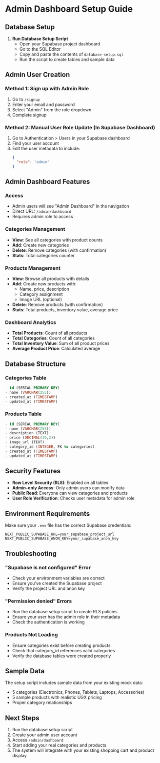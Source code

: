 # Admin Dashboard Setup Guide

## Database Setup

1. **Run Database Setup Script**
   - Open your Supabase project dashboard
   - Go to the SQL Editor
   - Copy and paste the contents of `database-setup.sql`
   - Run the script to create tables and sample data

## Admin User Creation

### Method 1: Sign up with Admin Role
1. Go to `/signup`
2. Enter your email and password
3. Select "Admin" from the role dropdown
4. Complete signup

### Method 2: Manual User Role Update (In Supabase Dashboard)
1. Go to Authentication > Users in your Supabase dashboard
2. Find your user account
3. Edit the user metadata to include:
   ```json
   {
     "role": "admin"
   }
   ```

## Admin Dashboard Features

### Access
- Admin users will see "Admin Dashboard" in the navigation
- Direct URL: `/admin/dashboard`
- Requires admin role to access

### Categories Management
- **View**: See all categories with product counts
- **Add**: Create new categories
- **Delete**: Remove categories (with confirmation)
- **Stats**: Total categories counter

### Products Management
- **View**: Browse all products with details
- **Add**: Create new products with:
  - Name, price, description
  - Category assignment
  - Image URL (optional)
- **Delete**: Remove products (with confirmation)
- **Stats**: Total products, inventory value, average price

### Dashboard Analytics
- **Total Products**: Count of all products
- **Total Categories**: Count of all categories  
- **Total Inventory Value**: Sum of all product prices
- **Average Product Price**: Calculated average

## Database Structure

### Categories Table
```sql
- id (SERIAL PRIMARY KEY)
- name (VARCHAR(255))
- created_at (TIMESTAMP)
- updated_at (TIMESTAMP)
```

### Products Table
```sql
- id (SERIAL PRIMARY KEY)
- name (VARCHAR(255))
- description (TEXT)
- price (DECIMAL(10,2))
- image_url (TEXT)
- category_id (INTEGER, FK to categories)
- created_at (TIMESTAMP)
- updated_at (TIMESTAMP)
```

## Security Features

- **Row Level Security (RLS)**: Enabled on all tables
- **Admin-only Access**: Only admin users can modify data
- **Public Read**: Everyone can view categories and products
- **User Role Verification**: Checks user metadata for admin role

## Environment Requirements

Make sure your `.env` file has the correct Supabase credentials:

```env
NEXT_PUBLIC_SUPABASE_URL=your_supabase_project_url
NEXT_PUBLIC_SUPABASE_ANON_KEY=your_supabase_anon_key
```

## Troubleshooting

### "Supabase is not configured" Error
- Check your environment variables are correct
- Ensure you've created the Supabase project
- Verify the project URL and anon key

### "Permission denied" Errors
- Run the database setup script to create RLS policies
- Ensure your user has the admin role in their metadata
- Check the authentication is working

### Products Not Loading
- Ensure categories exist before creating products
- Check that category_id references valid categories
- Verify the database tables were created properly

## Sample Data

The setup script includes sample data from your existing mock data:
- 5 categories (Electronics, Phones, Tablets, Laptops, Accessories)
- 5 sample products with realistic UGX pricing
- Proper category relationships

## Next Steps

1. Run the database setup script
2. Create your admin user account
3. Access `/admin/dashboard`
4. Start adding your real categories and products
5. The system will integrate with your existing shopping cart and product display